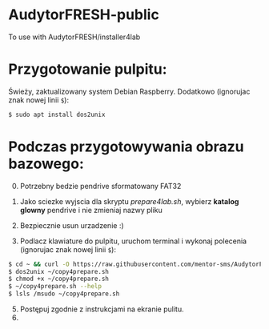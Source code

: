 # AudytorFRESH-public
To use with AudytorFRESH/installer4lab

# Przygotowanie pulpitu:
Świeży, zaktualizowany system Debian Raspberry. Dodatkowo (ignorujac znak nowej linii `$`):
```bash
$ sudo apt install dos2unix
```

# Podczas przygotowywania obrazu bazowego:

0) Potrzebny bedzie pendrive sformatowany FAT32
1) Jako sciezke wyjscia dla skryptu *prepare4lab.sh*, wybierz __katalog glowny__ pendrive i nie zmieniaj nazwy pliku
2) Bezpiecznie usun urzadzenie :)

4) Podlacz klawiature do pulpitu, uruchom terminal i wykonaj polecenia (ignorujac znak nowej linii `$`):
```bash
$ cd ~ && curl -O https://raw.githubusercontent.com/mentor-sms/AudytorFRESH-public/release/home4copy/copy4prepare.sh
$ dos2unix ~/copy4prepare.sh
$ chmod +x ~/copy4prepare.sh
$ ~/copy4prepare.sh --help
$ lsls /msudo ~/copy4prepare.sh
```
5) Postępuj zgodnie z instrukcjami na ekranie pulitu.
6)
